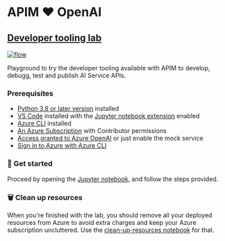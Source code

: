 # APIM ❤️ OpenAI

## [Developer tooling lab](developer-tooling.ipynb)

[![flow](../../images/developer-tooling.gif)](developer-tooling.ipynb)

Playground to try the developer tooling available with APIM to develop, debugg, test and publish AI Service APIs.

### Prerequisites

- [Python 3.8 or later version](https://www.python.org/) installed
- [VS Code](https://code.visualstudio.com/) installed with the [Jupyter notebook extension](https://marketplace.visualstudio.com/items?itemName=ms-toolsai.jupyter) enabled
- [Azure CLI](https://learn.microsoft.com/cli/azure/install-azure-cli) installed
- [An Azure Subscription](https://azure.microsoft.com/free/) with Contributor permissions
- [Access granted to Azure OpenAI](https://aka.ms/oai/access) or just enable the mock service
- [Sign in to Azure with Azure CLI](https://learn.microsoft.com/cli/azure/authenticate-azure-cli-interactively)

### 🚀 Get started

Proceed by opening the [Jupyter notebook](developer-tooling.ipynb), and follow the steps provided.

### 🗑️ Clean up resources

When you're finished with the lab, you should remove all your deployed resources from Azure to avoid extra charges and keep your Azure subscription uncluttered.
Use the [clean-up-resources notebook](clean-up-resources.ipynb) for that.
